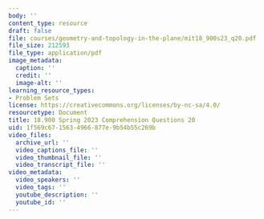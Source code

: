 ```yaml
---
body: ''
content_type: resource
draft: false
file: courses/geometry-and-topology-in-the-plane/mit18_900s23_q20.pdf
file_size: 212593
file_type: application/pdf
image_metadata:
  caption: ''
  credit: ''
  image-alt: ''
learning_resource_types:
- Problem Sets
license: https://creativecommons.org/licenses/by-nc-sa/4.0/
resourcetype: Document
title: 18.900 Spring 2023 Comprehension Questions 20
uid: 1f569c67-1563-4966-877e-9b54b55c269b
video_files:
  archive_url: ''
  video_captions_file: ''
  video_thumbnail_file: ''
  video_transcript_file: ''
video_metadata:
  video_speakers: ''
  video_tags: ''
  youtube_description: ''
  youtube_id: ''
---
```

